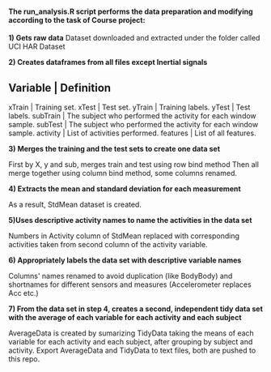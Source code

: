 #### The run_analysis.R script performs the data preparation and modifying according to the task of Course project:

**1) Gets raw data**
Dataset downloaded and extracted under the folder called UCI HAR Dataset

**2) Creates dataframes from all files except Inertial signals**

Variable | Definition
---------------------
xTrain   | Training set.
xTest    | Test set.
yTrain   | Training labels.
yTest    | Test labels.
subTrain | The subject who performed the activity for each window sample. 
subTest  | The subject who performed the activity for each window sample. 
activity | List of activities performed.
features | List of all features.

 
**3) Merges the training and the test sets to create one data set**

First by X, y and sub, merges train and test using row bind method
Then all merge together using column bind method, some columns renamed.

**4) Extracts the mean and standard deviation for each measurement**

As a result, StdMean dataset is created.

**5)Uses descriptive activity names to name the activities in the data set**

Numbers in Activity column of StdMean replaced with corresponding activities taken from second column of the activity variable.

**6) Appropriately labels the data set with descriptive variable names**

Columns' names renamed to avoid duplication (like BodyBody) and shortnames for different sensors and measures (Accelerometer replaces Acc etc.)

**7) From the data set in step 4, creates a second, independent tidy data set with the average of each variable for each activity and each subject**

AverageData is created by sumarizing TidyData taking the means of each variable for each activity and each subject, after grouping by subject and activity.
Export AverageData and TidyData to text files, both are pushed to this repo.